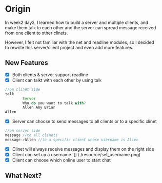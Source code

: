 # Origin
In week2 day3, I learned how to build a server and multiple clients, and make them talk to each other and the server can spread message received from one client to other clinets.

However, I felt not familiar with the net and readline modules, so I decided to rewrite this server/client project and even add more features.

## New Features
- [x] Both clients & server support readline
- [x] Client can talkt with each other by using talk
```js
//on clinet side
talk
        Server
        Who do you want to talk with?
        Allen Amy Brian
Allen
```
- [x] Server can choose to send messages to all clients or to a specific clinet
```js
//on server side
message //to all clinets
message->Allen //to a specific client whose username is Allen
```
- [x] Clinet will always receive messages and display them on the right side
- [x] Client can set up a username
![] (./resource/set_username.png)
- [x] Client can choose which online user to start chat

## What Next?